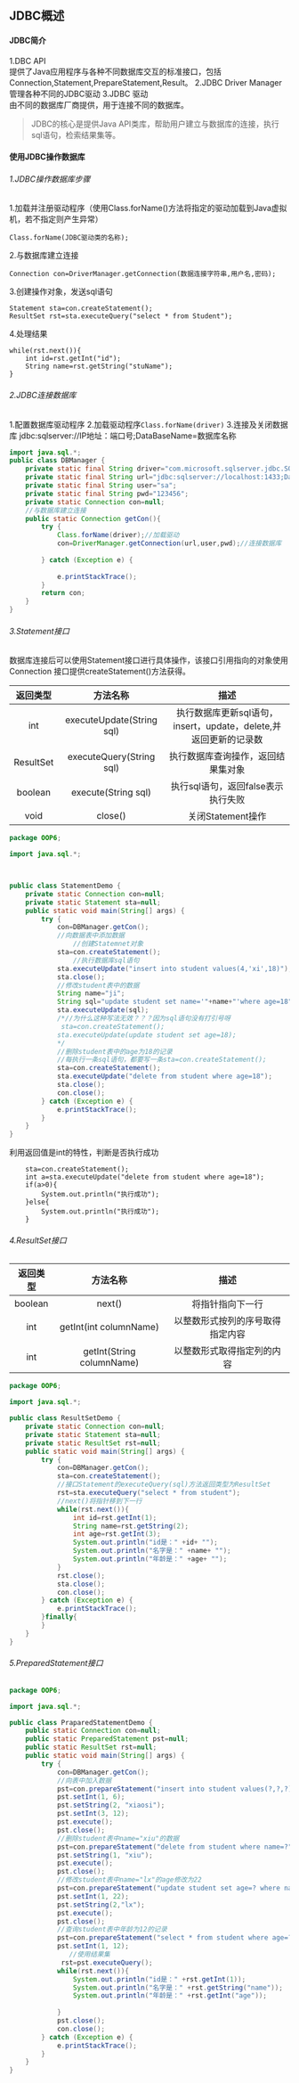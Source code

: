 ## JDBC概述
#### JDBC简介
1.DBC API<br>提供了Java应用程序与各种不同数据库交互的标准接口，包括Connection,Statement,PrepareStatement,Result。
2.JDBC Driver Manager<br>管理各种不同的JDBC驱动
3.JDBC 驱动<br>由不同的数据库厂商提供，用于连接不同的数据库。
> JDBC的核心是提供Java API类库，帮助用户建立与数据库的连接，执行sql语句，检索结果集等。

#### 使用JDBC操作数据库
###### 1.JDBC操作数据库步骤
1.加载并注册驱动程序（使用Class.forName()方法将指定的驱动加载到Java虚拟机，若不指定则产生异常）
```
Class.forName(JDBC驱动类的名称);
```
2.与数据库建立连接
```
Connection con=DriverManager.getConnection(数据连接字符串,用户名,密码);
```
3.创建操作对象，发送sql语句
```
Statement sta=con.createStatement();
ResultSet rst=sta.executeQuery("select * from Student");
```
4.处理结果
```
while(rst.next()){
	int id=rst.getInt("id");
    String name=rst.getString("stuName");
}
```
###### 2.JDBC连接数据库
1.配置数据库驱动程序
2.加载驱动程序`Class.forName(driver)`
3.连接及关闭数据库
jdbc:sqlserver://IP地址：端口号;DataBaseName=数据库名称
```java
import java.sql.*;
public class DBManager {
	private static final String driver="com.microsoft.sqlserver.jdbc.SQLServerDriver";
	private static final String url="jdbc:sqlserver://localhost:1433;DataBaseName=mstanford";
	private static final String user="sa";
	private static final String pwd="123456";
	private static Connection con=null;	
	//与数据库建立连接
	public static Connection getCon(){
		try {
			Class.forName(driver);//加载驱动
			con=DriverManager.getConnection(url,user,pwd);//连接数据库
			
		} catch (Exception e) {
			
			e.printStackTrace();
		}		
		return con;
	}		
}
```
######  3.Statement接口
数据库连接后可以使用Statement接口进行具体操作，该接口引用指向的对象使用Connection
接口提供createStatement()方法获得。

|返回类型|方法名称|描述|
|:-----:|:--------:|:-----:|
|int|executeUpdate(String sql)|执行数据库更新sql语句，insert，update，delete,并返回更新的记录数|
|ResultSet|executeQuery(String sql)|执行数据库查询操作，返回结果集对象|
|boolean|execute(String sql)|执行sql语句，返回false表示执行失败|
|void|close()|关闭Statement操作|

```java
package OOP6;

import java.sql.*;



public class StatementDemo {
	private static Connection con=null;
	private static Statement sta=null;
	public static void main(String[] args) {
		try {
			con=DBManager.getCon();
			//向数据表中添加数据
				//创建Statemnet对象
			sta=con.createStatement();
				//执行数据库sql语句
			sta.executeUpdate("insert into student values(4,'xi',18)");
			sta.close();
			//修改student表中的数据
			String name="ji";
			String sql="update student set name='"+name+"'where age=18";
			sta.executeUpdate(sql);
			/*//为什么这种写法无效？？？因为sql语句没有打引号呀
			 sta=con.createStatement();
			sta.executeUpdate(update student set age=18);
			*/
			//删除student表中的age为18的记录
			//每执行一条sql语句，都要写一条sta=con.createStatement();
			sta=con.createStatement();
			sta.executeUpdate("delete from student where age=18");
			sta.close();
			con.close();
		} catch (Exception e) {
			e.printStackTrace();
		}
	}
}
```
利用返回值是int的特性，判断是否执行成功
```
	sta=con.createStatement();
    int a=sta.executeUpdate("delete from student where age=18");
    if(a>0){
    	System.out.println("执行成功");
    }else{
    	System.out.println("执行成功");
    }	
```
###### 4.ResultSet接口

|返回类型|方法名称|描述|
|:-----:|:--------:|:-----:|
|boolean|next()|将指针指向下一行|
|int|getInt(int columnName)|以整数形式按列的序号取得指定内容|
|int|getInt(String columnName)|以整数形式取得指定列的内容|

```java
package OOP6;

import java.sql.*;

public class ResultSetDemo {
	private static Connection con=null;
	private static Statement sta=null;
	private static ResultSet rst=null;
	public static void main(String[] args) {
		try {
			con=DBManager.getCon();
			sta=con.createStatement();
			//接口Statement的executeQuery(sql)方法返回类型为ResultSet
			rst=sta.executeQuery("select * from student");
			//next()将指针移到下一行
			while(rst.next()){
				int id=rst.getInt(1);
				String name=rst.getString(2);
				int age=rst.getInt(3);
				System.out.println("id是：" +id+ "");
				System.out.println("名字是：" +name+ "");
				System.out.println("年龄是：" +age+ "");
			}
			rst.close();
			sta.close();
			con.close();
		} catch (Exception e) {
			e.printStackTrace();
		}finally{		
		}
	}
}
```
###### 5.PreparedStatement接口
```java
package OOP6;

import java.sql.*;

public class PraparedStatementDemo {
	public static Connection con=null;
	public static PreparedStatement pst=null;
	public static ResultSet rst=null;
	public static void main(String[] args) {
		try {
			con=DBManager.getCon();
			//向表中加入数据
			pst=con.prepareStatement("insert into student values(?,?,?)");
			pst.setInt(1, 6);
			pst.setString(2, "xiaosi");
			pst.setInt(3, 12);
			pst.execute();
			pst.close();
			//删除student表中name="xiu"的数据
			pst=con.prepareStatement("delete from student where name=?");
			pst.setString(1, "xiu");
			pst.execute();
			pst.close();
			//修改student表中name="lx"的age修改为22
			pst=con.prepareStatement("update student set age=? where name=?");
			pst.setInt(1, 22);
			pst.setString(2,"lx");
			pst.execute();
			pst.close();
			//查询student表中年龄为12的记录
			pst=con.prepareStatement("select * from student where age=?" );
			pst.setInt(1, 12);
			   //使用结果集
			 rst=pst.executeQuery();
			while(rst.next()){
				System.out.println("id是：" +rst.getInt(1));
				System.out.println("名字是：" +rst.getString("name"));
				System.out.println("年龄是：" +rst.getInt("age"));
				
			}
			pst.close();
			con.close();
		} catch (Exception e) {
			e.printStackTrace();
		}
	}
}
```











